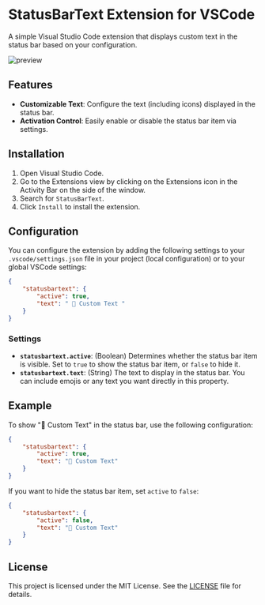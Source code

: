 # StatusBarText Extension for VSCode

A simple Visual Studio Code extension that displays custom text in the status bar based on your configuration.

![preview](https://github.com/marceloxp/statusbartext/raw/main/images/preview.png)

## Features

- **Customizable Text**: Configure the text (including icons) displayed in the status bar.
- **Activation Control**: Easily enable or disable the status bar item via settings.

## Installation

1. Open Visual Studio Code.
2. Go to the Extensions view by clicking on the Extensions icon in the Activity Bar on the side of the window.
3. Search for `StatusBarText`.
4. Click `Install` to install the extension.

## Configuration

You can configure the extension by adding the following settings to your `.vscode/settings.json` file in your project (local configuration) or to your global VSCode settings:

```json
{
    "statusbartext": {
        "active": true,
        "text": " 🚀 Custom Text "
    }
}
```

### Settings

- **`statusbartext.active`**: (Boolean) Determines whether the status bar item is visible. Set to `true` to show the status bar item, or `false` to hide it.
- **`statusbartext.text`**: (String) The text to display in the status bar. You can include emojis or any text you want directly in this property.

## Example

To show "🚀 Custom Text" in the status bar, use the following configuration:

```json
{
    "statusbartext": {
        "active": true,
        "text": "🚀 Custom Text"
    }
}
```

If you want to hide the status bar item, set `active` to `false`:

```json
{
    "statusbartext": {
        "active": false,
        "text": "🚀 Custom Text"
    }
}
```

## License

This project is licensed under the MIT License. See the [LICENSE](LICENSE) file for details.